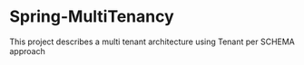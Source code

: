 # Spring-MultiTenancy
This project describes a multi tenant architecture using Tenant per SCHEMA approach
